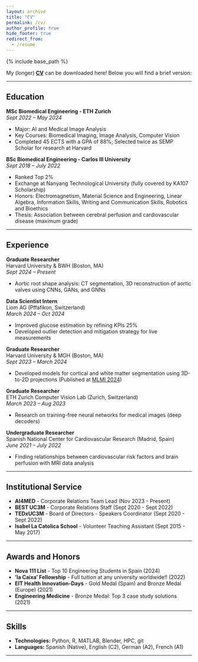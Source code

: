 ```yaml
---
layout: archive
title: "CV"
permalink: /cv/
author_profile: true
hide_footer: true
redirect_from:
  - /resume
---
```


{% include base_path %}

My (longer) **[CV](https://pabloblascof.github.io/files/PabloBlasco_CV_Nov2024.pdf)** can be downloaded here! Below you will find a brief version:

---

## Education

**MSc Biomedical Engineering - ETH Zurich**  
*Sept 2022 – May 2024*  
- Major: AI and Medical Image Analysis 
- Key Courses: Biomedical Imaging, Image Analysis, Computer Vision  
- Completed 45 ECTS with a GPA of 88%; Selected twice as SEMP Scholar for research at Harvard  

**BSc Biomedical Engineering - Carlos III University**  
*Sept 2018 – July 2022*  
- Ranked Top 2%   
- Exchange at Nanyang Technological University (fully covered by KA107 Scholarship)  
- Honors: Electromagnetism, Material Science and Engineering, Linear Algebra, Information Skills, Writing and
Communication Skills, Robotics and Bioethics
- Thesis: Association between cerebral perfusion and cardiovascular disease (maximum grade) 

---

## Experience

**Graduate Researcher**  
Harvard University & BWH (Boston, MA)  
*Sept 2024 – Present*  
- Aortic root shape analysis: CT segmentation, 3D reconstruction of aortic valves using CNNs, GANs, and GNNs  

**Data Scientist Intern**  
Liom AG (Pffafikon, Switzerland)  
*March 2024 – Oct 2024*  
- Improved glucose estimation by refining KPIs 25%   
- Developed outlier detection and mitigation strategy for live measurements  

**Graduate Researcher**  
Harvard University & MGH (Boston, MA)  
*Sept 2023 – March 2024*  
- Developed models for cortical and white matter segmentation using 3D-to-2D projections  (Published at [MLMI 2024](https://link.springer.com/chapter/10.1007/978-3-031-73290-4_8))

**Graduate Researcher**  
ETH Zurich Computer Vision Lab (Zurich, Switzerland)  
*March 2023 – Aug 2023*  
- Research on training-free neural networks for medical images (deep decoders)  

**Undergraduate Researcher**  
Spanish National Center for Cardiovascular Research (Madrid, Spain)  
*June 2021 – July 2022*  
- Finding relationships between cardiovascular risk factors and brain perfusion with MRI data analysis

---

## Institutional Service

- **AI4MED** - Corporate Relations Team Lead (Nov 2023 - Present)  
- **BEST UC3M** - Corporate Relations Staff (Sept 2020 - Sept 2022)  
- **TEDxUC3M** - Board of Directors - Speakers Coordinator (Sept 2020 - Sept 2022)  
- **Isabel La Catolica School** - Volunteer Teaching Assistant (Sept 2015 - May 2017)  

---

## Awards and Honors

- **Nova 111 List** - Top 10 Engineering Students in Spain (2024)  
- **’la Caixa’ Fellowship** - Full tuition at any university worldwide!! (2022)  
- **EIT Health Innovation-Days** - Gold Medal (Spain) and Bronze Medal (Europe) (2021)  
- **Engineering Medicine** - Bronze Medal: Top 3 case study solutions (2021)

---

## Skills

- **Technologies:** Python, R, MATLAB, Blender, HPC, git  
- **Languages:** Spanish (Native), English (C2), German (A2), French (A1) 

---


